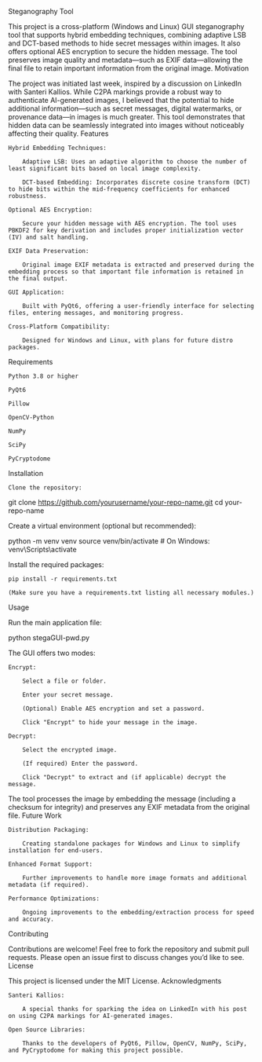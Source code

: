 Steganography Tool

This project is a cross-platform (Windows and Linux) GUI steganography tool that supports hybrid embedding techniques, combining adaptive LSB and DCT-based methods to hide secret messages within images. It also offers optional AES encryption to secure the hidden message. The tool preserves image quality and metadata—such as EXIF data—allowing the final file to retain important information from the original image.
Motivation

The project was initiated last week, inspired by a discussion on LinkedIn with Santeri Kallios. While C2PA markings provide a robust way to authenticate AI-generated images, I believed that the potential to hide additional information—such as secret messages, digital watermarks, or provenance data—in images is much greater. This tool demonstrates that hidden data can be seamlessly integrated into images without noticeably affecting their quality.
Features

    Hybrid Embedding Techniques:

        Adaptive LSB: Uses an adaptive algorithm to choose the number of least significant bits based on local image complexity.

        DCT-based Embedding: Incorporates discrete cosine transform (DCT) to hide bits within the mid-frequency coefficients for enhanced robustness.

    Optional AES Encryption:

        Secure your hidden message with AES encryption. The tool uses PBKDF2 for key derivation and includes proper initialization vector (IV) and salt handling.

    EXIF Data Preservation:

        Original image EXIF metadata is extracted and preserved during the embedding process so that important file information is retained in the final output.

    GUI Application:

        Built with PyQt6, offering a user-friendly interface for selecting files, entering messages, and monitoring progress.

    Cross-Platform Compatibility:

        Designed for Windows and Linux, with plans for future distro packages.

Requirements

    Python 3.8 or higher

    PyQt6

    Pillow

    OpenCV-Python

    NumPy

    SciPy

    PyCryptodome

Installation

    Clone the repository:

git clone https://github.com/yourusername/your-repo-name.git
cd your-repo-name

Create a virtual environment (optional but recommended):

python -m venv venv
source venv/bin/activate  # On Windows: venv\Scripts\activate

Install the required packages:

    pip install -r requirements.txt

    (Make sure you have a requirements.txt listing all necessary modules.)

Usage

Run the main application file:

python stegaGUI-pwd.py

The GUI offers two modes:

    Encrypt:

        Select a file or folder.

        Enter your secret message.

        (Optional) Enable AES encryption and set a password.

        Click "Encrypt" to hide your message in the image.

    Decrypt:

        Select the encrypted image.

        (If required) Enter the password.

        Click "Decrypt" to extract and (if applicable) decrypt the message.

The tool processes the image by embedding the message (including a checksum for integrity) and preserves any EXIF metadata from the original file.
Future Work

    Distribution Packaging:

        Creating standalone packages for Windows and Linux to simplify installation for end-users.

    Enhanced Format Support:

        Further improvements to handle more image formats and additional metadata (if required).

    Performance Optimizations:

        Ongoing improvements to the embedding/extraction process for speed and accuracy.

Contributing

Contributions are welcome! Feel free to fork the repository and submit pull requests. Please open an issue first to discuss changes you’d like to see.
License

This project is licensed under the MIT License.
Acknowledgments

    Santeri Kallios:

        A special thanks for sparking the idea on LinkedIn with his post on using C2PA markings for AI-generated images.

    Open Source Libraries:

        Thanks to the developers of PyQt6, Pillow, OpenCV, NumPy, SciPy, and PyCryptodome for making this project possible.
